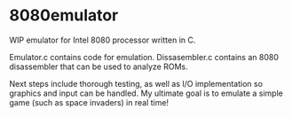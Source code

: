 # 8080emulator
WIP emulator for Intel 8080 processor written in C.

Emulator.c contains code for emulation. Dissasembler.c contains an 8080 disassembler that can be used to analyze ROMs. 

Next steps include thorough testing, as well as I/O implementation so graphics and input can be handled. My ultimate goal is to emulate a simple game (such as space invaders) in real time!

